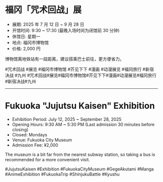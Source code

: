 # 福冈「咒术回战」展

- 展期: 2025 年 7 月 12 日 ~ 9 月 28 日
- 开馆时间: 9:30 ~ 17:30 (最晚入场时间为闭馆前 30 分钟)
- 休馆日: 星期一
- 地点: 福冈市博物馆
- 价格: 2,000 円

博物馆离地铁站有一段距离，建议搭乘巴士前往，更方便省力。

#咒术回战 #展览 #福冈市博物馆 #芥见下下 #漫画 #动漫展览 #福冈旅行 #新宿决战 #九州
#咒术回战#展览#福冈市博物馆#芥见下下#漫画#动漫展览#福冈旅行#新宿决战#九州

---

# Fukuoka "Jujutsu Kaisen" Exhibition

- Exhibition Period: July 12, 2025 ~ September 28, 2025
- Opening Hours: 9:30 AM ~ 5:30 PM (Last admission 30 minutes before closing)
- Closed: Mondays
- Venue: Fukuoka City Museum
- Admission Fee: ¥2,000

The museum is a bit far from the nearest subway station, so taking a bus is recommended for a more convenient visit.

#JujutsuKaisen #Exhibition #FukuokaCityMuseum #GegeAkutami #Manga #AnimeExhibition #FukuokaTrip #ShinjukuBattle #Kyushu
